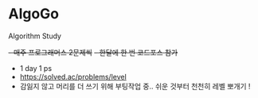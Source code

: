 # AlgoGo
Algorithm Study

~~- 매주 프로그래머스 2문제씩~~
~~- 한달에 한 번 코드포스 참가~~

- 1 day 1 ps
- https://solved.ac/problems/level
- 감잃지 않고 머리를 더 쓰기 위해 부팅작업 중.. 쉬운 것부터 천천히 레벨 뽀개기 ! 

